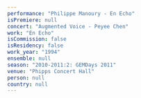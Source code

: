 ```yaml
---
performance: "Philippe Manoury - En Echo"
isPremiere: null
concert: "Augmented Voice - Peyee Chen"
work: "En Echo"
isCommission: false
isResidency: false
work_year: "1994"
ensemble: null
season: "2010-2011:2: GEMDays 2011"
venue: "Phipps Concert Hall"
person: null
country: null
---
```



